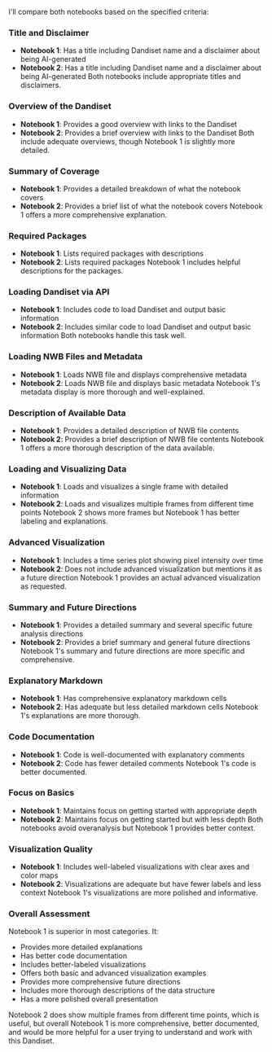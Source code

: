 I'll compare both notebooks based on the specified criteria:

### Title and Disclaimer
- **Notebook 1**: Has a title including Dandiset name and a disclaimer about being AI-generated
- **Notebook 2**: Has a title including Dandiset name and a disclaimer about being AI-generated
Both notebooks include appropriate titles and disclaimers.

### Overview of the Dandiset
- **Notebook 1**: Provides a good overview with links to the Dandiset
- **Notebook 2**: Provides a brief overview with links to the Dandiset
Both include adequate overviews, though Notebook 1 is slightly more detailed.

### Summary of Coverage
- **Notebook 1**: Provides a detailed breakdown of what the notebook covers
- **Notebook 2**: Provides a brief list of what the notebook covers
Notebook 1 offers a more comprehensive explanation.

### Required Packages
- **Notebook 1**: Lists required packages with descriptions
- **Notebook 2**: Lists required packages
Notebook 1 includes helpful descriptions for the packages.

### Loading Dandiset via API
- **Notebook 1**: Includes code to load Dandiset and output basic information
- **Notebook 2**: Includes similar code to load Dandiset and output basic information
Both notebooks handle this task well.

### Loading NWB Files and Metadata
- **Notebook 1**: Loads NWB file and displays comprehensive metadata
- **Notebook 2**: Loads NWB file and displays basic metadata
Notebook 1's metadata display is more thorough and well-explained.

### Description of Available Data
- **Notebook 1**: Provides a detailed description of NWB file contents
- **Notebook 2**: Provides a brief description of NWB file contents
Notebook 1 offers a more thorough description of the data available.

### Loading and Visualizing Data
- **Notebook 1**: Loads and visualizes a single frame with detailed information
- **Notebook 2**: Loads and visualizes multiple frames from different time points
Notebook 2 shows more frames but Notebook 1 has better labeling and explanations.

### Advanced Visualization
- **Notebook 1**: Includes a time series plot showing pixel intensity over time
- **Notebook 2**: Does not include advanced visualization but mentions it as a future direction
Notebook 1 provides an actual advanced visualization as requested.

### Summary and Future Directions
- **Notebook 1**: Provides a detailed summary and several specific future analysis directions
- **Notebook 2**: Provides a brief summary and general future directions
Notebook 1's summary and future directions are more specific and comprehensive.

### Explanatory Markdown
- **Notebook 1**: Has comprehensive explanatory markdown cells
- **Notebook 2**: Has adequate but less detailed markdown cells
Notebook 1's explanations are more thorough.

### Code Documentation
- **Notebook 1**: Code is well-documented with explanatory comments
- **Notebook 2**: Code has fewer detailed comments
Notebook 1's code is better documented.

### Focus on Basics
- **Notebook 1**: Maintains focus on getting started with appropriate depth
- **Notebook 2**: Maintains focus on getting started but with less depth
Both notebooks avoid overanalysis but Notebook 1 provides better context.

### Visualization Quality
- **Notebook 1**: Includes well-labeled visualizations with clear axes and color maps
- **Notebook 2**: Visualizations are adequate but have fewer labels and less context
Notebook 1's visualizations are more polished and informative.

### Overall Assessment
Notebook 1 is superior in most categories. It:
- Provides more detailed explanations
- Has better code documentation
- Includes better-labeled visualizations
- Offers both basic and advanced visualization examples
- Provides more comprehensive future directions
- Includes more thorough descriptions of the data structure
- Has a more polished overall presentation

Notebook 2 does show multiple frames from different time points, which is useful, but overall Notebook 1 is more comprehensive, better documented, and would be more helpful for a user trying to understand and work with this Dandiset.